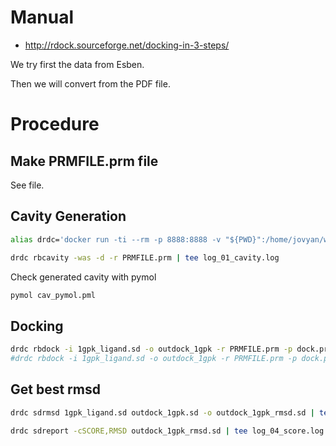 # Manual

* http://rdock.sourceforge.net/docking-in-3-steps/

We try first the data from Esben.

Then we will convert from the PDF file.

# Procedure

## Make PRMFILE.prm file

See file.

## Cavity Generation

```bash
alias drdc='docker run -ti --rm -p 8888:8888 -v "${PWD}":/home/jovyan/work --name rdock $USER/rdock'

drdc rbcavity -was -d -r PRMFILE.prm | tee log_01_cavity.log
```

Check generated cavity with pymol

```bash
pymol cav_pymol.pml
```

## Docking

```bash
drdc rbdock -i 1gpk_ligand.sd -o outdock_1gpk -r PRMFILE.prm -p dock.prm -n 50 | tee log_02_dock.log
#drdc rbdock -i 1gpk_ligand.sd -o outdock_1gpk -r PRMFILE.prm -p dock.prm -n 4 | tee log_02_dock.log
```

## Get best rmsd

```bash
drdc sdrmsd 1gpk_ligand.sd outdock_1gpk.sd -o outdock_1gpk_rmsd.sd | tee log_03_rmsd.log
```

```bash
drdc sdreport -cSCORE,RMSD outdock_1gpk_rmsd.sd | tee log_04_score.log
```
